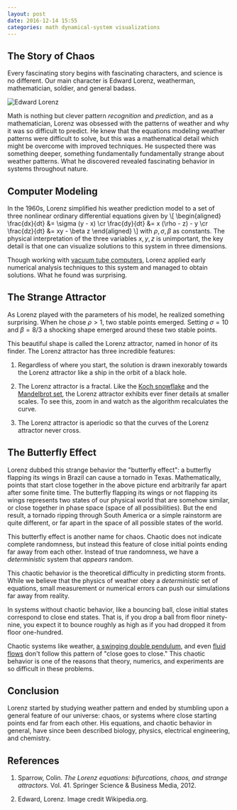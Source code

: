 ```yaml
---
layout: post
date: 2016-12-14 15:55
categories: math dynamical-system visualizations
---
```


## The Story of Chaos
Every fascinating story begins with fascinating characters, and science is no different. Our main character is Edward Lorenz, weatherman, mathematician, soldier, and general badass.

<img src="https://upload.wikimedia.org/wikipedia/en/d/dc/Edward_lorenz.jpg" alt="Edward Lorenz"/>

Math is nothing but clever pattern *recognition* and *prediction*, and as a mathematician, Lorenz was obsessed with the patterns of weather and why it was so difficult to predict. He knew that the equations modeling weather patterns were difficult to solve, but this was a mathematical detail which might be overcome with improved techniques. He suspected there was something deeper, something fundamentally fundamentally strange about weather patterns. What he discovered revealed fascinating behavior in systems throughout nature.

## Computer Modeling
In the 1960s, Lorenz simplified his weather prediction model to a set of three nonlinear ordinary differential equations given by
\\[
	\begin{aligned}
		\frac{dx}{dt} &= \sigma (y - x) \cr
		\frac{dy}{dt} &= x (\rho - z) - y \cr
		\frac{dz}{dt} &= xy - \beta z
	\end{aligned}
\\]
with $\rho, \sigma, \beta$ as constants. The physical interpretation of the three variables $x,y,z$ is unimportant, the key detail is that one can visualize solutions to this system in three dimensions.

Though working with [vacuum tube computers](https://en.wikipedia.org/wiki/Vacuum_tube), Lorenz applied early numerical analysis techniques to this system and managed to obtain solutions. What he found was surprising.

## The Strange Attractor

As Lorenz played with the parameters of his model, he realized something surprising. When he chose $\rho > 1$, two stable points emerged. Setting $\sigma = 10$ and $\beta = 8/3$ a shocking shape emerged around these two stable points.

<p>
	<canvas id="threejsStrangeAttractorVisualization" width="500px" height="500px"> </canvas>
</p>
This beautiful shape is called the Lorenz attractor, named in honor of its finder. The Lorenz attractor has three incredible features:

1. Regardless of where you start, the solution is drawn inexorably towards the Lorenz attractor like a ship in the orbit of a black hole.

2. The Lorenz attractor is a fractal. Like the [Koch snowflake](https://en.wikipedia.org/wiki/Koch_snowflake) and the [Mandelbrot set](https://en.wikipedia.org/wiki/Mandelbrot_set), the Lorenz attractor exhibits ever finer details at smaller scales. To see this, zoom in and watch as the algorithm recalculates the curve.

3. The Lorenz attractor is aperiodic so that the curves of the Lorenz attractor never cross. 

## The Butterfly Effect

Lorenz dubbed this strange behavior the "butterfly effect": a butterfly flapping its wings in Brazil can cause a tornado in Texas. Mathematically, points that start close together in the above picture end arbitrarily far apart after some finite time. The butterfly flapping its wings or not flapping its wings represents two states of our physical world that are somehow similar, or close together in phase space (space of all possibilities). But the end result, a tornado ripping through South America or a simple rainstorm are quite different, or far apart in the space of all possible states of the world. 

This butterfly effect is another name for chaos. Chaotic does not indicate complete randomness, but instead this feature of close initial points ending far away from each other. Instead of true randomness, we have a *deterministic* system that *appears* random. 

This chaotic behavior is the theoretical difficulty in predicting storm fronts. While we believe that the physics of weather obey a *deterministic* set of equations, small measurement or numerical errors can push our simulations far away from reality. 

In systems without chaotic behavior, like a bouncing ball, close initial states correspond to close end states. That is, if you drop a ball from floor ninety-nine, you expect it to bounce roughly as high as if you had dropped it from floor one-hundred. 

Chaotic systems like weather, [a swinging double pendulum](introduction-to-dynamical-systems), and even [fluid flows](why-navier-stokes-is-hard) don't follow this pattern of "close goes to close." This chaotic behavior is one of the reasons that theory, numerics, and experiments are so difficult in these problems.

## Conclusion
Lorenz started by studying weather pattern and ended by stumbling upon a general feature of our universe: chaos, or systems where close starting points end far from each other. His equations, and chaotic behavior in general, have since been described biology, physics, electrical engineering, and chemistry.

## References
1. Sparrow, Colin. *The Lorenz equations: bifurcations, chaos, and strange attractors.* Vol. 41. Springer Science &amp; Business Media, 2012.

2. Edward, Lorenz. Image credit Wikipedia.org.

<script type="text/javascript">
	var camera, controls, scene, renderer;
	
	init();
	animate();

	function init() {
		// setup the environment
		scene = new THREE.Scene();
		var renderArea = document.getElementById('threejsStrangeAttractorVisualization');
		camera = new THREE.PerspectiveCamera( 75, renderArea.width / renderArea.height, 0.1, 1000 );
		
		// setup the rendering context
		renderer = new THREE.WebGLRenderer( { canvas: renderArea });
		renderer.setSize( renderArea.width, renderArea.height );

		// add the controls for moving in this space.
		controls = new THREE.OrbitControls( camera, renderer.domElement );
		controls.enableDamping = true;
		controls.dampingFactor = 0.15;
		controls.enableZoom = true;

		// playing with lights
		var light = new THREE.AmbientLight( 0x404040 );
		scene.add( light );
		
		// add light pointing in any direction
		var directionalLight = new THREE.DirectionalLight(Math.random() * 0xffffff);
		directionalLight.position.x = Math.random() - .5;
		directionalLight.position.y = Math.random() - .5;
		directionalLight.position.z = Math.random() - .5;
		directionalLight.position.normalize();

		scene.add( directionalLight );

		// construct a wireframe circle in space
		function createLorenzStrangeAttractor() {
			// constants for constructing the attractor
			var sigma = 10.0;
			var rho = 28.0;
			var beta = 8.0 / 3.0;

			// construct two points to represent the attractor points
			var attractor1 = new THREE.Vector3(Math.sqrt(beta * (rho - 1)), Math.sqrt(beta * (rho - 1)), rho - 1);
			var attractor2 = new THREE.Vector3( -attractor1.x, -attractor1.y, attractor1.z);

			// find our initial point between the two attractors
			var initialPoint = attractor1.clone().add(attractor2).multiplyScalar(.5); // look at (attractor1 + attractor2) / 2
			
			// the derivative function for the Lorentz system
			function dpos_dt(t, pos) {
				return new THREE.Vector3(
					sigma * (pos.y - pos.x),
					pos.x * ( rho - pos.z) - pos.y,
					pos.x * pos.y - beta * pos.z
					);
				// harmonic oscillator embedded into 3D problem
				// var A = new THREE.Matrix3();
				// A.set(0, 1, 0, -1, 0, 0, 0, 0, 0);
				// var dv_dt = new THREE.Vector3();
				// dv_dt.copy(pos);


				// return dv_dt.applyMatrix3(A);
			}

			// Runge-Kutta 2 method
			// Stolen from: http://www.letsthinkabout.us/post/runge-kutta-in-javascript
			function rk4(t, pos, f) {
				var halfdt = 0.5 * dt;
				var k1 = f(t, pos).clone().multiplyScalar(dt);

			    var k2 = f(t + halfdt, k1.clone().multiplyScalar(.5).add(pos)).multiplyScalar(dt);
			    var k3 = f(t + halfdt, k2.clone().multiplyScalar(.5).add(pos)).multiplyScalar(dt);
			    var k4 = f(t + dt, k3.clone().add(pos)).multiplyScalar(dt);

			    // now assemble the pieces for the final position
			    var updated_pos = pos.clone();

			    updated_pos.add(k1.multiplyScalar(1.0 / 6.0));
			    updated_pos.add(k2.multiplyScalar(1.0 / 3.0));
			    updated_pos.add(k3.multiplyScalar(1.0 / 3.0));
			    updated_pos.add(k4.multiplyScalar(1.0 / 6.0));

			    return updated_pos;
			}


			// create lorentz system by solving ODE starting near zero
			var time_end = 2 * Math.PI;

			var sampledPoints = new THREE.Geometry();

			var cur_pos = new THREE.Vector3(2, 0, 0);

			sampledPoints.vertices.push(	
					cur_pos	
				);

			var dt = .001;

			// TODO: could be made simpler by doing a functional reduce operation on this.
			// Or can we do recursion?
			for (var t = 0; t <= 30 * Math.PI; t += dt) {
				// evolve the ODE
				cur_pos = rk4(t, cur_pos, dpos_dt);

				sampledPoints.vertices.push(	
					cur_pos	
				);
			}

			// connect the points of the helix with lines
			var lorentzMesh = new THREE.Line( sampledPoints, new THREE.LineBasicMaterial( { color:  0x804000, linewidth: .09 }));

			// center the mesh at the origin
			lorentzMesh.position.sub(new THREE.Vector3(0, 0, 27));

			scene.add(lorentzMesh);

			

			// var attractorPoints = new THREE.Geometry();
			// attractorPoints.vertices = [attractor1, attractor2];

			// scene.add(new THREE.Points( attractorPoints, new THREE.PointsMaterial( { color: 0xFF0000, size: 2.0 })));


		}
		

		// plots the axes:
		// red: X, green: Y, blue: Z
		var axisHelper = new THREE.AxisHelper( 10 );
		scene.add(axisHelper);
	
		// construct the helix
		createLorenzStrangeAttractor();
	
		// adjust the camera so that we're looking down
		camera.position.y = 4;
		camera.position.z = 4;
		camera.position.x = 4;

		camera.lookAt(new THREE.Vector3(0, 0, 0));
	}
	
	function onWindowResize() {
		camera.aspect = window.innerWidth / window.innerHeight;
		camera.updateProjectionMatrix();
		
		renderer.setSize( window.innerWidth, window.innerHeight);
	}

	function animate() {
		requestAnimationFrame( animate );

		controls.update();

		render();		
	};
	
	// render stuff
	function render() {
		
		// make the camera rotate around the scene
		renderer.render( scene, camera );
	}
	

</script>
